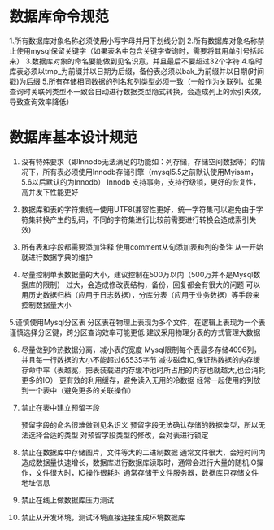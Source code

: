 # 数据库命令规范

1.所有数据库对象名称必须使用小写字母并用下划线分割
2.所有数据库对象名称禁止使用mysql保留关键字（如果表名中包含关键字查询时，需要将其用单引号括起来）
3.数据库对象的命名要能做到见名识意，并且最后不要超过32个字符
4.临时库表必须以tmp_为前缀并以日期为后缀，备份表必须以bak_为前缀并以日期(时间戳)为后缀
5.所有存储相同数据的列名和列类型必须一致（一般作为关联列，如果查询时关联列类型不一致会自动进行数据类型隐式转换，会造成列上的索引失效，导致查询效率降低）

# 数据库基本设计规范

1. 没有特殊要求（即Innodb无法满足的功能如：列存储，存储空间数据等）的情况下，所有表必须使用Innodb存储引擎（mysql5.5之前默认使用Myisam，5.6以后默认的为Innodb）
    Innodb 支持事务，支持行级锁，更好的恢复性，高并发下性能更好

2. 数据库和表的字符集统一使用UTF8(兼容性更好，统一字符集可以避免由于字符集转换产生的乱码，不同的字符集进行比较前需要进行转换会造成索引失效)

3. 所有表和字段都需要添加注释
    使用comment从句添加表和列的备注
    从一开始就进行数据字典的维护

4. 尽量控制单表数据量的大小，建议控制在500万以内（500万并不是Mysql数据库的限制）
过大，会造成修改表结构，备份，回复都会有很大的问题
可以用历史数据归档（应用于日志数据），分库分表（应用于业务数据）等手段来控制数据量大小

5.谨慎使用Mysql分区表
    分区表在物理上表现为多个文件，在逻辑上表现为一个表
    谨慎选择分区键，跨分区查询效率可能更低
    建议采用物理分表的方式管理大数据
 
6. 尽量做到冷热数据分离，减小表的宽度
    Mysql限制每个表最多存储4096列，并且每一行数据的大小不能超过65535字节
    减少磁盘IO,保证热数据的内存缓存命中率（表越宽，把表装载进内存缓冲池时所占用的内存也就越大,也会消耗更多的IO）
    更有效的利用缓存，避免读入无用的冷数据
    经常一起使用的列放到一个表中（避免更多的关联操作）

7. 禁止在表中建立预留字段
    
    预留字段的命名很难做到见名识义
    预留字段无法确认存储的数据类型，所以无法选择合适的类型
    对预留字段类型的修改，会对表进行锁定
 
8. 禁止在数据库中存储图片，文件等大的二进制数据
    通常文件很大，会短时间内造成数据量快速增长，数据库进行数据库读取时，通常会进行大量的随机IO操作，文件很大时，IO操作很耗时
    通常存储于文件服务器，数据库只存储文件地址信息

9. 禁止在线上做数据库压力测试

10. 禁止从开发环境，测试环境直接连接生成环境数据库

